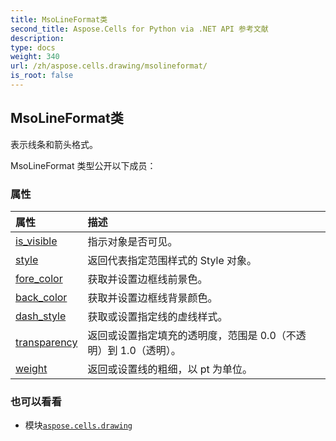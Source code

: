 ```yaml
---
title: MsoLineFormat类
second_title: Aspose.Cells for Python via .NET API 参考文献
description:
type: docs
weight: 340
url: /zh/aspose.cells.drawing/msolineformat/
is_root: false
---
```

## MsoLineFormat类
表示线条和箭头格式。



MsoLineFormat 类型公开以下成员：

### 属性
|属性|描述|
| :- | :- |
| [is_visible](/cells/python-net/zh/aspose.cells.drawing/msolineformat/is_visible) |指示对象是否可见。|
| [style](/cells/python-net/zh/aspose.cells.drawing/msolineformat/style) |返回代表指定范围样式的 Style 对象。|
| [fore_color](/cells/python-net/zh/aspose.cells.drawing/msolineformat/fore_color) |获取并设置边框线前景色。|
| [back_color](/cells/python-net/zh/aspose.cells.drawing/msolineformat/back_color) |获取并设置边框线背景颜色。|
| [dash_style](/cells/python-net/zh/aspose.cells.drawing/msolineformat/dash_style) |获取或设置指定线的虚线样式。|
| [transparency](/cells/python-net/zh/aspose.cells.drawing/msolineformat/transparency) |返回或设置指定填充的透明度，范围是 0.0（不透明）到 1.0（透明）。|
| [weight](/cells/python-net/zh/aspose.cells.drawing/msolineformat/weight) |返回或设置线的粗细，以 pt 为单位。|



### 也可以看看
* 模块[`aspose.cells.drawing`](..)
